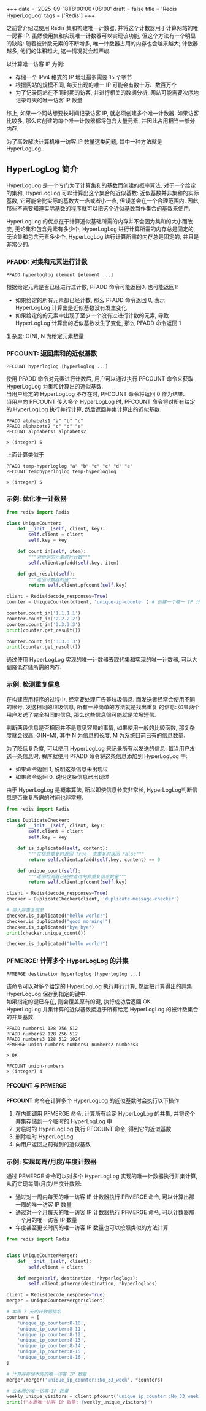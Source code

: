 +++
date = '2025-09-18T8:00:00+08:00'
draft = false
title = 'Redis HyperLogLog'
tags = ['Redis']
+++

之前曾介绍过使用 Redis 集和构建唯一计数器, 并将这个计数器用于计算网站的唯一房客 IP.
虽然使用集和实现唯一计数器可以实现该功能, 但这个方法有一个明显的缺陷:
随着被计数元素的不断增多, 唯一计数器占用的内存也会越来越大; 计数器越多, 他们的体积越大, 这一情况就会越严峻.

以计算唯一访客 IP 为例:

- 存储一个 IPv4 格式的 IP 地址最多需要 15 个字节
- 根据网站的规模不同, 每天出现的唯一 IP 可能会有数十万、数百万个
- 为了记录网站在不同时期的访客, 并进行相关的数据分析, 网站可能需要次序地记录每天的唯一访客 IP 数量

综上, 如果一个网站想要长时间记录访客 IP, 就必须创建多个唯一计数器. 如果访客比较多, 那么它创建的每个唯一计数器都将包含大量元素, 并因此占用相当一部分内存.

为了高效解决计算机唯一访客 IP 数量这类问题, 其中一种方法就是 HyperLogLog.

## HyperLogLog 简介

HyperLogLog 是一个专门为了计算集和的基数而创建的概率算法, 对于一个给定的集和, HyperLogLog 可以计算出这个集合的近似基数:
近似基数并非集和的实际基数, 它可能会比实际的基数大一点或者小一点, 但误差会在一个合理范围内.
因此, 那些不需要知道实际基数的程序就可以把这个近似基数当作集合的基数来使用.

HyperLogLog 的优点在于计算近似基础所需的内存并不会因为集和的大小而改变, 无论集和包含元素有多少个, HyperLogLog 进行计算所需的内存总是固定的, 无论集和包含元素多少个, HyperLogLog 进行计算所需的内存总是固定的, 并且是非常少的.

### PFADD: 对集和元素进行计数

```Redis
PFADD hyperloglog element [element ...]
```

根据给定元素是否已经进行过计数, PFADD 命令可能返回0, 也可能返回1:

- 如果给定的所有元素都已经计数, 那么 PFADD 命令返回 0, 表示 HyperLogLog 计算出是近似基数没有发生变化
- 如果给定的的元素中出现了至少一个没有过进行计数的元素, 导致 HyperLogLog 计算出的近似基数发生了变化, 那么 PFADD 命令返回 1

复杂度: O(N), N 为给定元素数量

### PFCOUNT: 返回集和的近似基数

```Redis
PFCOUNT hyperloglog [hyperloglog ...]
```

使用 PFADD 命令对元素进行计数后, 用户可以通过执行 PFCOUNT 命令来获取 HyperLogLog 为集和计算出的近似基数.  
当用户给定的 HyperLogLog 不存在时, PFCOUNT 命令将返回 0 作为结果.  
当用户向 PFCOUNT 传入多个 HyperLogLog 时, PFCOUNT 命令将对所有给定的 HyperLogLog 执行并行计算, 然后返回并集计算出的近似基数.

```Redis
PFADD alphabets1 "a" "b" "c"
PFADD alphabets2 "c" "d" "e"
PFCOUNT alphabets1 alphabets2

> (integer) 5
```

上面计算类似于

```Redis
PFADD temp-hyperloglog "a" "b" "c" "c" "d" "e"
PFCOUNT temphyperloglog temp-hyperloglog

> (integer) 5
```

### 示例: 优化唯一计数器

```Python
from redis import Redis

class UniqueCounter:
    def __init__(self, client, key):
        self.client = client
        self.key = key

    def count_in(self, item):
        """对给定的元素进行计数"""
        self.client.pfadd(self.key, item)

    def get_result(self):
        """返回计数器的值"""
        return self.client.pfcount(self.key)

client = Redis(decode_responses=True)
counter = UniqueCounter(client, 'unique-ip-counter') # 创建一个唯一 IP 计数器

counter.count_in('1.1.1.1')
counter.count_in('2.2.2.2')
counter.count_in('3.3.3.3')
print(counter.get_result())

counter.count_in('3.3.3.3')
print(counter.get_result())
```

通过使用 HyperLogLog 实现的唯一计数器去取代集和实现的唯一计数器, 可以大副降低存储所需的内存.

### 示例: 检测重复信息

在构建应用程序的过程中, 经常要处理广告等垃圾信息. 而发送者经常会使用不同的帐号, 发送相同的垃圾信息, 所有一种简单的方法就是找出重复 的信息: 如果两个用户发送了完全相同的信息, 那么这些信息很可能就是垃圾短信.

判断两段信息是否相同并不是意见容易的事情, 如果使用一般的比较函数, 那复杂度就会很高: O(N\*M), 其中 N 为信息的长度, M 为系统目前已有的信息数量.

为了降低复杂度, 可以使用 HyperLogLog 来记录所有以发送的信息: 每当用户发送一条信息时, 程序就使用 PFADD 命令将这条信息添加到 HyperLogLog 中:

- 如果命令返回 1, 说明这条信息未出现过
- 如果命令返回 0, 说明这条信息已出现过

由于 HyperLogLog 是概率算法, 所以即使信息长度非常长, HyperLogLog判断信息是否重复所需的时间也非常短.

```Python
from redis import Redis

class DuplicateChecker:
    def __init__(self, client, key):
        self.client = client
        self.key = key

    def is_duplicated(self, content):
        """在信息重复时返回 True, 未重复时返回 False"""
        return self.client.pfadd(self.key, content) == 0

    def unique_count(self):
        """返回检测器已经检查过的非重复信息数量"""
        return self.client.pfcount(self.key)

client = Redis(decode_responses=True)
checker = DuplicateChecker(client, 'duplicate-message-checker')

# 输入非重复信息
checker.is_duplicated("hello world!")
checker.is_duplicated("good morning!")
checker.is_duplicated("bye bye")
print(checker.unique_count())

checker.is_duplicated("hello world!")
```

### PFMERGE: 计算多个 HyperLogLog 的并集

```Redis
PFMERGE destination hyperloglog [hyperloglog ...]
```

该命令可以对多个给定的 HyperLogLog 执行并行计算, 然后把计算得出的并集 HyperLogLog 保存到指定的键中.  
如果指定的键已存在, 则会覆盖原有的键, 执行成功后返回 OK.  
HyperLogLog 并集计算的近似基数接近于所有给定 HyperLogLog 的被计数集合的并集基数.

```Redis
PFADD numbers1 128 256 512
PFADD numbers2 128 256 512
PFADD numbers3 128 512 1024
PFMERGE union-numbers numbers1 numbers2 numbers3

> OK

PFCOUNT union-numbers
> (integer) 4
```

#### PFCOUNT 与 PFMERGE

**PFCOUNT** 命令在计算多个 HyperLogLog 的近似基数时会执行以下操作:

1. 在内部调用 PFMERGE 命令, 计算所有给定 HyperLogLog 的并集, 并将这个并集存储到一个临时的 HyperLogLog 中
2. 对临时的 HyperLogLog 执行 PFCOUNT 命令, 得到它的近似基数
3. 删除临时 HyperLogLog
4. 向用户返回之前得到的近似基数

### 示例: 实现每周/月度/年度计数器

通过 PFMERGE 命令可以对多个 HyperLogLog 实现的唯一计数器执行并集计算, 从而实现每周/月度/年度计数器:

- 通过对一周内每天的唯一访客 IP 计数器执行 PFMERGE 命令, 可以计算出那一周的唯一访客 IP 数量
- 通过对一个月每天的唯一访客 IP 计数器执行 PFMERGE 命令, 可以计数器那一个月的唯一访客 IP 数量
- 年度甚至更长时间的唯一访客 IP 数量也可以按照类似的方法计算

```Python
from redis import Redis


class UniqueCounterMerger:
    def __init__(self, client):
        self.client = client

    def merge(self, destination, *hyperloglogs):
        self.client.pfmerge(destination, *hyperloglogs)

client = Redis(decode_response=True)
merger = UniqueCounterMerger(client)

# 本周 7 天的计数器排名
counters = [
    'unique_ip_counter:8-10',
    'unique_ip_counter:8-11',
    'unique_ip_counter:8-12',
    'unique_ip_counter:8-13',
    'unique_ip_counter:8-14',
    'unique_ip_counter:8-15',
    'unique_ip_counter:8-16',
]

# 计算并存储本周的唯一访客 IP 数量
merger.merger('unique_ip_counter::No_33_week', *counters)

# 去本周的唯一访客 IP 数量
weekly_unique_visitors = client.pfcount('unique_ip_counter::No_33_week')
print(f"本周唯一访客 IP 数量: {weekly_unique_visitors}")
```
